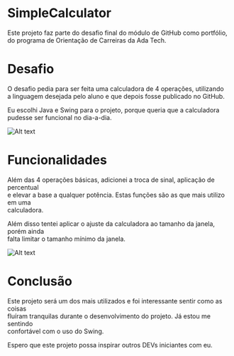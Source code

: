 ﻿# SimpleCalculator
Este projeto faz parte do desafio final do módulo de GitHub como portfólio,<br>
do programa de Orientação de Carreiras da Ada Tech.<br>

# Desafio
O desafio pedia para ser feita uma calculadora de 4 operações, utilizando<br>
a linguagem desejada pelo aluno e que depois fosse publicado no GitHub.<br>

Eu escolhi Java e Swing para o projeto, porque queria que a calculadora<br>
pudesse ser funcional no dia-a-dia. <br>

![Alt text](https://github.com/cesarev3/simple-calculator/blob/main/SimpleCalculator1.png "Tela do programa")<br>

# Funcionalidades
Além das 4 operações básicas, adicionei a troca de sinal, aplicação de percentual<br>
e elevar a base a qualquer potência. Estas funções são as que mais utilizo em uma<br>
calculadora.<br>

Além disso tentei aplicar o ajuste da calculadora ao tamanho da janela, porém ainda<br>
falta limitar o tamanho mínimo da janela.<br>

![Alt text](https://github.com/cesarev3/simple-calculator/blob/main/SimpleCalculator2.png "Tela ampliada")<br>

# Conclusão
Este projeto será um dos mais utilizados e foi interessante sentir como as coisas<br>
fluíram tranquilas durante o desenvolvimento do projeto. Já estou me sentindo<br>
confortável com o uso do Swing.<br>

Espero que este projeto possa inspirar outros DEVs iniciantes com eu.<br>

